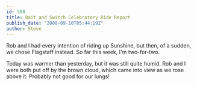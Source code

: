 ```yaml
---
id: 588
title: Bait and Switch Celebratory Ride Report
publish_date: "2008-09-10T05:44:19Z"
author: Steve
---
```

Rob and I had every intention of riding up Sunshine, but then, of a sudden, we chose Flagstaff instead. So far this week, I'm two-for-two.

Today was warmer than yesterday, but it was still quite humid. Rob and I were both put off by the brown cloud, which came into view as we rose above it. Probably not good for our lungs!
